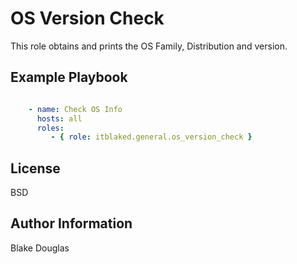 OS Version Check
=========

This role obtains and prints the OS Family, Distribution and version.

Example Playbook
----------------


```yaml

    - name: Check OS Info
      hosts: all
      roles:
         - { role: itblaked.general.os_version_check }

```

License
-------

BSD

Author Information
------------------

Blake Douglas
